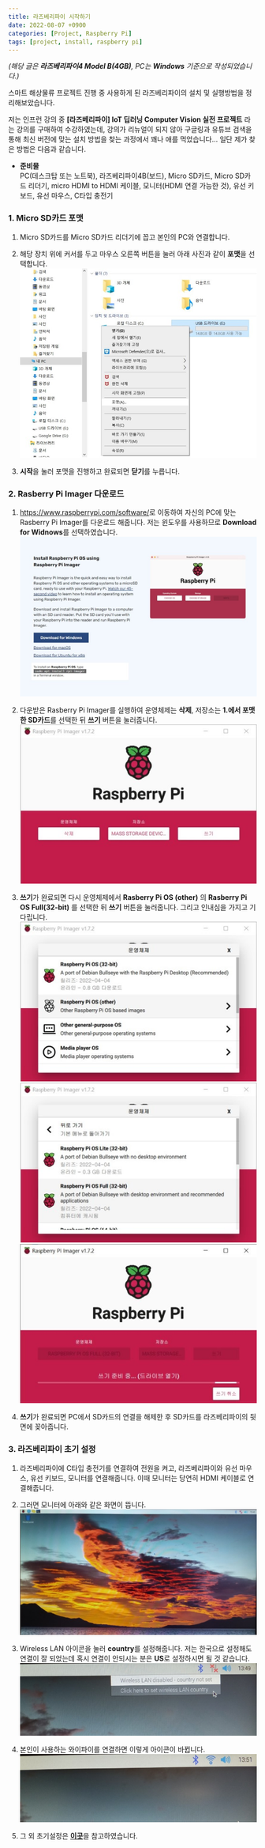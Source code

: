 ```yaml
---
title: 라즈베리파이 시작하기
date: 2022-08-07 +0900
categories: [Project, Raspberry Pi]
tags: [project, install, raspberry pi]
---
```

*(해당 글은 **라즈베리파이4 Model B(4GB)**, PC는 **Windows** 기준으로 작성되었습니다.)* 


스마트 해상물류 프로젝트 진행 중 사용하게 된 라즈베리파이의 설치 및 실행방법을 정리해보았습니다.
 
 
저는 인프런 강의 중 **[라즈베리파이] IoT 딥러닝 Computer Vision 실전 프로젝트** 라는 강의를 구매하여 수강하였는데, 강의가 리뉴얼이 되지 않아 구글링과 유튜브 검색을 통해 최신 버전에 맞는 설치 방법을 찾는 과정에서 꽤나 애를 먹었습니다... 일단 제가 찾은 방법은 다음과 같습니다. 


- **준비물**  
PC(데스크탑 또는 노트북), 라즈베리파이4B(보드), Micro SD카드, Micro SD카드 리더기,  micro HDMI to HDMI 케이블, 모니터(HDMI 연결 가능한 것), 유선 키보드, 유선 마우스, C타입 충전기  
  
### 1. Micro SD카드 포맷
1) Micro SD카드를 Micro SD카드 리더기에 꼽고 본인의 PC와 연결합니다.  


2) 해당 장치 위에 커서를 두고 마우스 오른쪽 버튼을 눌러 아래 사진과 같이 **포맷**을 선택합니다.  
![install_rspi1](/assets/img/20220807/install_rspi1.jpg)  


3) **시작**을 눌러 포맷을 진행하고 완료되면 **닫기**를 누릅니다.   


### 2. Rasberry Pi Imager 다운로드
1) <https://www.raspberrypi.com/software/>로 이동하여 자신의 PC에 맞는 Rasberry Pi Imager를 다운로드 해줍니다. 저는 윈도우를 사용하므로 **Download for Widnows**를 선택하였습니다.  
![install_rspi6](/assets/img/20220807/install_rspi6.jpg)


2) 다운받은 Rasberry Pi Imager를 실행하여 운영체제는 **삭제**, 저장소는 **1.에서 포맷한 SD카드**를 선택한 뒤 **쓰기** 버튼을 눌러줍니다.  
![install_rspi2](/assets/img/20220807/install_rspi2.jpg)  


3) **쓰기**가 완료되면 다시 운영체제에서 **Rasberry Pi OS (other)** 의 **Rasberry Pi OS Full(32-bit)** 를 선택한 뒤 **쓰기** 버튼을 눌러줍니다. 그리고 인내심을 가지고 기다립니다.  
![install_rspi3](/assets/img/20220807/install_rspi3.jpg)  
![install_rspi4](/assets/img/20220807/install_rspi4.jpg)   
![install_rspi5](/assets/img/20220807/install_rspi5.jpg)  


4) **쓰기**가 완료되면 PC에서 SD카드의 연결을 해제한 후 SD카드를 라즈베리파이의 뒷면에 꽂아줍니다.  
  
  
### 3. 라즈베리파이 초기 설정  
1) 라즈베리파이에 C타입 충전기를 연결하여 전원을 켜고, 라즈베리파이와 유선 마우스, 유선 키보드, 모니터를 연결해줍니다. 이때 모니터는 당연히 HDMI 케이블로 연결해줍니다.  


2) 그러면 모니터에 아래와 같은 화면이 뜹니다.  
![install_rspi7](/assets/img/20220807/install_rspi7.jpg)  


3) Wireless LAN 아이콘을 눌러 **country**를 설정해줍니다. 저는 한국으로 설정해도 연결이 잘 되었는데 혹시 연결이 안되시는 분은 **US**로 설정하시면 될 것 같습니다.  
![intall_rspi8](/assets/img/20220807/install_rspi8.jpg)  


4) 본인이 사용하는 와이파이를 연결하면 이렇게 아이콘이 바뀝니다.  
![install_rspi9](/assets/img/20220807/install_rspi9.jpg)  


5) 그 외 초기설정은 [**이곳**](https://jy-tblog.tistory.com/30)을 참고하였습니다.  
